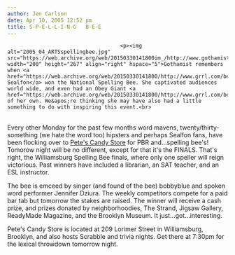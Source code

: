```yaml
---
author: Jen Carlson
date: Apr 10, 2005 12:52 pm
title: S-P-E-L-L-I-N-G   B-E-E
---
```


	
										<p><img alt="2005_04_ARTSspellingbee.jpg" src="https://web.archive.org/web/20150330141800im_/http://www.gothamist.com/images/2005_04_ARTSspellingbee.jpg" width="200" height="267" align="right" hspace="5">Gothamist remembers when <a href="https://web.archive.org/web/20150330141800/http://www.grrl.com/beccabio.html">Rebecca Sealfon</a> won the National Spelling Bee. She captivated audiences world wide, and even had an Obey Giant <a href="https://web.archive.org/web/20150330141800/http://www.grrl.com/beccastat.html">sticker</a> of her own. We&apos;re thinking she may have also had a little something to do with inspiring this event.<br>
 <br>
Every other Monday for the past few months word mavens, twenty/thirty-something (we hate the word too) hipsters and perhaps Sealfon fans, have been flocking over to <a href="https://web.archive.org/web/20150330141800/http://www.petescandystore.com/">Pete&apos;s Candy Store</a> for PBR and...spelling bee&apos;s! Tomorow night will be no different, except for that it&apos;s the FINALS. That&apos;s right, the Williamsburg Spelling Bee finals, where only one speller will reign victorious. Past winners have included a librarian, an SAT teacher, and an ESL instructor. </p>

<p>The bee is emceed by singer (and found of the bee) bobbyblue and spoken word performer Jennifer Dziura. The weekly competitors compete for a paid bar tab but tomorrow the stakes are raised. The winner will receive a cash prize, and prizes donated by neighborhoodies, The Strand, Jigsaw Gallery, ReadyMade Magazine, and the Brooklyn Museum. It just...got...interesting.  </p>

<p>Pete&apos;s Candy Store is located at 209 Lorimer Street in Williamsburg,<br>
Brooklyn, and also hosts Scrabble and trivia nights. Get there at 7:30pm for the lexical throwdown tomorrow night.  </p>					
										
									
				